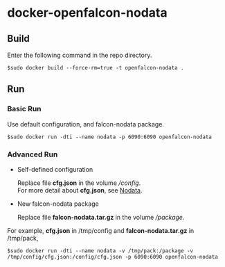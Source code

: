 # docker-openfalcon-nodata

## Build

Enter the following command in the repo directory.

```
$sudo docker build --force-rm=true -t openfalcon-nodata .
```

## Run

### Basic Run

Use default configuration, and falcon-nodata package.

```
$sudo docker run -dti --name nodata -p 6090:6090 openfalcon-nodata
```

### Advanced Run

+ Self-defined configuration

    Replace file **cfg.json** in the volume */config*.  
    For more detail about **cfg.json**, see [Nodata](http://book.open-falcon.com/zh/install_from_src/nodata.html).

+ New falcon-nodata package

    Replace file **falcon-nodata.tar.gz** in the volume */package*.
    
For example, **cfg.json** in /tmp/config and **falcon-nodata.tar.gz** in /tmp/pack,

```
$sudo docker run -dti --name nodata -v /tmp/pack:/package -v /tmp/config/cfg.json:/config/cfg.json -p 6090:6090 openfalcon-nodata
```
